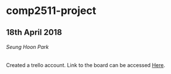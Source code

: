 # comp2511-project
## 18th April 2018
###### Seung Hoon Park
Created a trello account. Link to the board can be accessed [Here](https://trello.com/b/lbJDIV7q).

